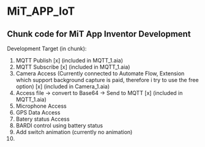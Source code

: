# MiT_APP_IoT
Chunk code for MiT App Inventor Development
--- 
Development Target (in chunk): 
1. MQTT Publish [x] (included in MQTT_1.aia)
2. MQTT Subscribe [x] (included in MQTT_1.aia)
3. Camera Access (Currently connected to Automate Flow, Extension which support background capture is paid, therefore i try to use the free option) [x] (included in Camera_1.aia)
4. Access file -> convert to Base64 -> Send to MQTT [x] (included in MQTT_1.aia)
5. Microphone Access
6. GPS Data Access
7. Batery status Access 
8. BARDI control using battery status
9. Add switch animation (currently no animation)
10. 


